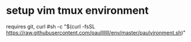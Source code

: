 # setup vim tmux environment
requires git, curl
#sh -c "$(curl -fsSL https://raw.githubusercontent.com/paulllllll/env/master/paulvironment.sh)"
